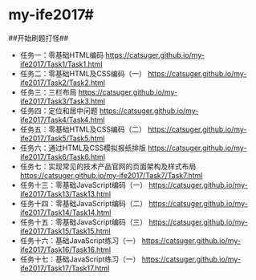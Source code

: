 ﻿# my-ife2017#
##开始刷题打怪##
* 任务一：零基础HTML编码    https://catsuger.github.io/my-ife2017/Task1/Task1.html
* 任务二：零基础HTML及CSS编码（一）  https://catsuger.github.io/my-ife2017/Task2/Task2.html
* 任务三：三栏布局  https://catsuger.github.io/my-ife2017/Task3/Task3.html
* 任务四：定位和居中问题  https://catsuger.github.io/my-ife2017/Task4/Task4.html
* 任务五：零基础HTML及CSS编码（二） https://catsuger.github.io/my-ife2017/Task5/Task5.html
* 任务六：通过HTML及CSS模拟报纸排版 https://catsuger.github.io/my-ife2017/Task6/Task6.html
* 任务七：实现常见的技术产品官网的页面架构及样式布局 https://catsuger.github.io/my-ife2017/Task7/Task7.html
* 任务十三：零基础JavaScript编码（一） https://catsuger.github.io/my-ife2017/Task13/Task13.html
* 任务十四：零基础JavaScript编码（二） https://catsuger.github.io/my-ife2017/Task14/Task14.html
* 任务十五：零基础JavaScript编码（三） https://catsuger.github.io/my-ife2017/Task15/Task15.html
* 任务十六：基础JavaScript练习（一） https://catsuger.github.io/my-ife2017/Task16/Task16.html
* 任务十七：基础JavaScript练习（一） https://catsuger.github.io/my-ife2017/Task17/Task17.html